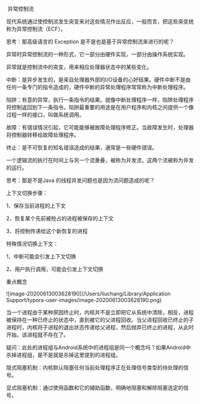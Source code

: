 ​																		异常控制流

现代系统通过使控制流发生突变来对这些情况作出反应，一般而言，把这些突变统称为异常控制流（ECF）。

思考：那高级语言的 Exception 是不是也是基于异常控制流来进行的呢？

异常时异常控制流的一种形式，它一部分由硬件实现，一部分由操作系统实现。

异常就是控制流中的突变，用来相应处理器状态中的某些变化。

中断：是异步发生的，是来自处理器外部的I/O设备的心好结果。硬件中断不是由任何一条专门的指令造成的，硬件中断的异常处理程序常常称为中断处理程序。

陷阱：有意的异常，执行一条指令的结果。就像中断处理程序一样，陷阱处理程序将控制返回到下一条指令。陷阱最重要的用途是在用户程序和内核之间提供一个像过程一样的接口，叫做系统调用。

故障：有错误情况引起，它可能能够被故障处理程序修正。当故障发生时，处理器将控制器转移给故障处理程序。

终止：是不可恢复的知名错误造成的结果，通常是一些硬件错误。

一个逻辑流的执行在时间上与另一个流重叠，被称为并发流，这两个流被称为并发的运行。

思考：那是不是Java 的线程并发问题也是因为流问题造成的呢？

上下文切换步骤：

1、保存当前进程的上下文

2、恢复某个先前被抢占的进程被保存的上下文

3、将控制传递给这个新恢复的进程

特殊情况切换上下文：

1、中断可能会引发上下文切换

2、用户执行调用，可能会引发上下文切换

重点概念

![image-20200613003628190](/Users/liuchang/Library/Application Support/typora-user-images/image-20200613003628190.png)

当一个进程由于某种原因终止时，内核并不是立即把它从系统中清除，相反，进程被保持在一种已终止的状态中，直到被它的父进程回收。当父进程回收已终止的子进程时，内核将子进程的退出状态传递给父进程，然后抛弃已终止的进程，从此时开始，该进程就不存在了。

疑问：此处的进程组与Android系统中的进程组是同一个概念吗？如果Android中杀掉进程组，是不是就是杀掉这里提到的进程组。

隐式阻塞机制：内核默认阻塞任何当前处理程序正在处理信号类型的待处理的信号。

显式阻塞机制：通过使用函数和它的辅助函数，明确地阻塞和解除阻塞选定的信号。



